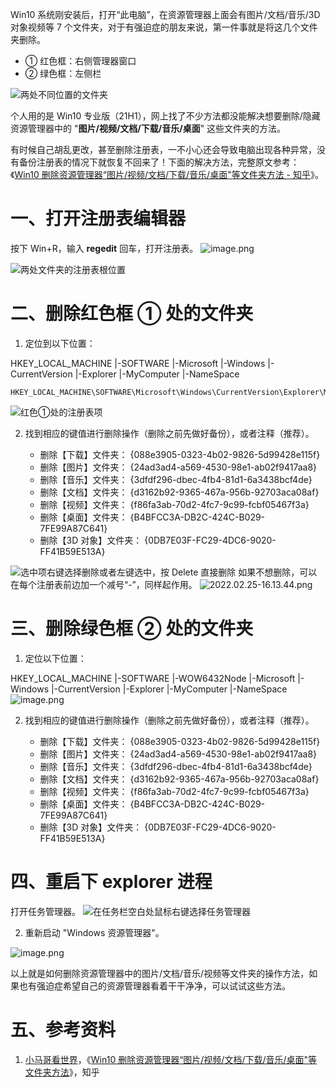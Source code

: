 Win10 系统刚安装后，打开“此电脑”，在资源管理器上面会有图片/文档/音乐/3D 对象视频等 7 个文件夹，对于有强迫症的朋友来说，第一件事就是将这几个文件夹删除。

- ① 红色框：右侧管理器窗口
- ② 绿色框：左侧栏

![两处不同位置的文件夹](https://cdn.nlark.com/yuque/0/2022/png/126032/1645777331032-645d2162-72ea-467a-9ebd-f0286088cfe8.png#clientId=u972bad65-3f74-4&from=paste&id=ud7f68df2&originHeight=631&originWidth=895&originalType=url&ratio=1&rotation=0&showTitle=true&size=238312&status=done&style=none&taskId=u8d589fed-f89f-4350-b273-4ac20c199a2&title=%E4%B8%A4%E5%A4%84%E4%B8%8D%E5%90%8C%E4%BD%8D%E7%BD%AE%E7%9A%84%E6%96%87%E4%BB%B6%E5%A4%B9 "两处不同位置的文件夹")

个人用的是 Win10 专业版（21H1），网上找了不少方法都没能解决想要删除/隐藏资源管理器中的 "**图片/视频/文档/下载/音乐/桌面**" 这些文件夹的方法。

有时候自己胡乱更改，甚至删除注册表，一不小心还会导致电脑出现各种异常，没有备份注册表的情况下就恢复不回来了！下面的解决方法，完整原文参考：《[Win10 删除资源管理器“图片/视频/文档/下载/音乐/桌面"等文件夹方法 - 知乎](https://zhuanlan.zhihu.com/p/346784646)》。

# 一、打开注册表编辑器

按下 Win+R，输入 **regedit** 回车，打开注册表。
![image.png](https://cdn.nlark.com/yuque/0/2022/png/126032/1645777530087-0a934032-1809-4371-ad4f-0b3abffcf9d0.png#clientId=u972bad65-3f74-4&from=paste&id=ua6c0fbea&originHeight=228&originWidth=397&originalType=url&ratio=1&rotation=0&showTitle=false&size=61312&status=done&style=none&taskId=u7b39bb90-8716-4e2d-8fd0-b492ba60220&title=)

![两处文件夹的注册表根位置](https://cdn.nlark.com/yuque/0/2022/png/126032/1645777554485-ae624f2d-ebe6-479d-8b36-ce4aee1add6a.png#clientId=u972bad65-3f74-4&from=paste&id=u8474f0e2&originHeight=614&originWidth=294&originalType=url&ratio=1&rotation=0&showTitle=true&size=165374&status=done&style=none&taskId=u2b1ca3da-c28e-4ed2-a085-5c8eb208d3f&title=%E4%B8%A4%E5%A4%84%E6%96%87%E4%BB%B6%E5%A4%B9%E7%9A%84%E6%B3%A8%E5%86%8C%E8%A1%A8%E6%A0%B9%E4%BD%8D%E7%BD%AE "两处文件夹的注册表根位置")

# 二、删除红色框 ① 处的文件夹

1. 定位到以下位置：

HKEY_LOCAL_MACHINE
|-SOFTWARE
|-Microsoft
|-Windows
|-CurrentVersion
|-Explorer
|-MyComputer
|-NameSpace

```
HKEY_LOCAL_MACHINE\SOFTWARE\Microsoft\Windows\CurrentVersion\Explorer\MyComputer\NameSpace
```

![红色①处的注册表项](https://cdn.nlark.com/yuque/0/2022/png/126032/1645777759322-aa075612-f6a5-48d3-a15c-864bf0604872.png#clientId=u972bad65-3f74-4&from=paste&id=uf13e9ea4&originHeight=578&originWidth=717&originalType=url&ratio=1&rotation=0&showTitle=true&size=309066&status=done&style=none&taskId=u4c965b86-9a3a-4d02-9aa6-bef0ae80c60&title=%E7%BA%A2%E8%89%B2%E2%91%A0%E5%A4%84%E7%9A%84%E6%B3%A8%E5%86%8C%E8%A1%A8%E9%A1%B9 "红色①处的注册表项")

2. 找到相应的键值进行删除操作（删除之前先做好备份），或者注释（推荐）。

   - 删除【下载】文件夹： {088e3905-0323-4b02-9826-5d99428e115f}
   - 删除【图片】文件夹： {24ad3ad4-a569-4530-98e1-ab02f9417aa8}
   - 删除【音乐】文件夹： {3dfdf296-dbec-4fb4-81d1-6a3438bcf4de}
   - 删除【文档】文件夹： {d3162b92-9365-467a-956b-92703aca08af}
   - 删除【视频】文件夹： {f86fa3ab-70d2-4fc7-9c99-fcbf05467f3a}
   - 删除【桌面】文件夹： {B4BFCC3A-DB2C-424C-B029-7FE99A87C641}
   - 删除【3D 对象】文件夹： {0DB7E03F-FC29-4DC6-9020-FF41B59E513A}

![选中项右键选择删除或者左键选中，按 Delete 直接删除](https://cdn.nlark.com/yuque/0/2022/png/126032/1645777917836-9a2ab245-0f11-4f80-bb81-ecf890779a31.png#clientId=u972bad65-3f74-4&from=paste&id=u058f3427&originHeight=581&originWidth=717&originalType=url&ratio=1&rotation=0&showTitle=true&size=305769&status=done&style=none&taskId=u72a3a68c-3009-449d-a3d6-21f543d48e2&title=%E9%80%89%E4%B8%AD%E9%A1%B9%E5%8F%B3%E9%94%AE%E9%80%89%E6%8B%A9%E5%88%A0%E9%99%A4%E6%88%96%E8%80%85%E5%B7%A6%E9%94%AE%E9%80%89%E4%B8%AD%EF%BC%8C%E6%8C%89%20Delete%20%E7%9B%B4%E6%8E%A5%E5%88%A0%E9%99%A4 "选中项右键选择删除或者左键选中，按 Delete 直接删除")
如果不想删除，可以在每个注册表前边加一个减号“-”，同样起作用。
![2022.02.25-16.13.44.png](https://cdn.nlark.com/yuque/0/2022/png/126032/1645778258986-43eecc40-d60f-4fd9-be34-5ed8243babe1.png#clientId=u972bad65-3f74-4&from=ui&id=u7390829d&originHeight=474&originWidth=725&originalType=binary&ratio=1&rotation=0&showTitle=false&size=41296&status=done&style=none&taskId=ubcd0e5f1-1eb0-4336-bd53-4f82fe55e6f&title=)

# 三、删除绿色框 ② 处的文件夹

1. 定位以下位置：

HKEY_LOCAL_MACHINE
|-SOFTWARE
|-WOW6432Node
|-Microsoft
|-Windows
|-CurrentVersion
|-Explorer
|-MyComputer
|-NameSpace
![image.png](https://cdn.nlark.com/yuque/0/2022/png/126032/1645778364638-647ad87e-6b59-402c-b4cb-4e355e48a99b.png#clientId=u972bad65-3f74-4&from=paste&id=u0f0e5202&originHeight=671&originWidth=720&originalType=url&ratio=1&rotation=0&showTitle=false&size=356803&status=done&style=none&taskId=u8b43e899-9bdc-4102-bd0b-5f9b623460b&title=)

2. 找到相应的键值进行删除操作（删除之前先做好备份），或者注释（推荐）。

   - 删除【下载】文件夹： {088e3905-0323-4b02-9826-5d99428e115f}
   - 删除【图片】文件夹： {24ad3ad4-a569-4530-98e1-ab02f9417aa8}
   - 删除【音乐】文件夹： {3dfdf296-dbec-4fb4-81d1-6a3438bcf4de}
   - 删除【文档】文件夹： {d3162b92-9365-467a-956b-92703aca08af}
   - 删除【视频】文件夹： {f86fa3ab-70d2-4fc7-9c99-fcbf05467f3a}
   - 删除【桌面】文件夹： {B4BFCC3A-DB2C-424C-B029-7FE99A87C641}
   - 删除【3D 对象】文件夹： {0DB7E03F-FC29-4DC6-9020-FF41B59E513A}

# 四、重启下 explorer 进程

打开任务管理器。
![在任务栏空白处鼠标右键选择任务管理器](https://cdn.nlark.com/yuque/0/2022/png/126032/1645778569475-843abbe2-df82-4526-b592-8a7dda1762b4.png#clientId=u972bad65-3f74-4&from=paste&height=490&id=u2e6c0ae1&originHeight=490&originWidth=440&originalType=binary&ratio=1&rotation=0&showTitle=true&size=75439&status=done&style=none&taskId=u584a789c-cc3e-4512-985d-7b275d416b8&title=%E5%9C%A8%E4%BB%BB%E5%8A%A1%E6%A0%8F%E7%A9%BA%E7%99%BD%E5%A4%84%E9%BC%A0%E6%A0%87%E5%8F%B3%E9%94%AE%E9%80%89%E6%8B%A9%E4%BB%BB%E5%8A%A1%E7%AE%A1%E7%90%86%E5%99%A8&width=440 "在任务栏空白处鼠标右键选择任务管理器")

2. 重新启动 "Windows 资源管理器"。

![image.png](https://cdn.nlark.com/yuque/0/2022/png/126032/1645778641751-20ac703f-f1ec-48b0-bcf5-e4306b3da3a0.png#clientId=u972bad65-3f74-4&from=paste&height=593&id=ude4847ae&originHeight=593&originWidth=666&originalType=binary&ratio=1&rotation=0&showTitle=false&size=62109&status=done&style=none&taskId=uc6a9a96e-5012-4951-af41-f4c97ee1b21&title=&width=666)

以上就是如何删除资源管理器中的图片/文档/音乐/视频等文件夹的操作方法，如果也有强迫症希望自己的资源管理器看着干干净净，可以试试这些方法。

# 五、参考资料

1. [小马哥看世界](https://www.zhihu.com/people/harvim)，《[Win10 删除资源管理器“图片/视频/文档/下载/音乐/桌面"等文件夹方法](https://zhuanlan.zhihu.com/p/346784646)》，知乎
